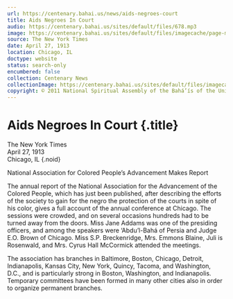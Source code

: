 ```yaml
---
url: https://centenary.bahai.us/news/aids-negroes-court
title: Aids Negroes In Court
audio: https://centenary.bahai.us/sites/default/files/678.mp3
image: https://centenary.bahai.us/sites/default/files/imagecache/page-main-image/images/press_clippings/04-27-1912%20TNYT%20Aids%20Negroes%20In%20Court.png
source: The New York Times
date: April 27, 1913
location: Chicago, IL
doctype: website
status: search-only
encumbered: false
collection: Centenary News
collectionImage: https://centenary.bahai.us/sites/default/files/imagecache/theme-image/main_image/abdulbaha-overview-small_0.jpg
copyright: © 2011 National Spiritual Assembly of the Bahá’ís of the United States
---
```



# Aids Negroes In Court {.title}

The New York Times  
April 27, 1913  
Chicago, IL
{.noid}  



National Association for Colored People’s Advancement Makes Report

The annual report of the National Association for the Advancement of the Colored People, which has just been published, after describing the efforts of the society to gain for the negro the protection of the courts in spite of his color, gives a full account of the annual conference at Chicago. The sessions were crowded, and on several occasions hundreds had to be turned away from the doors. Miss Jane Addams was one of the presiding officers, and among the speakers were ‘Abdu’l-Bahá of Persia and Judge E.O. Brown of Chicago. Miss S.P. Breckenridge, Mrs. Emmons Blaine, Juli is Rosenwald, and Mrs. Cyrus Hall McCormick attended the meetings.

The association has branches in Baltimore, Boston, Chicago, Detroit, Indianapolis, Kansas City, New York, Quincy, Tacoma, and Washington, D.C., and is particularly strong in Boston, Washington, and Indianapolis. Temporary committees have been formed in many other cities also in order to organize permanent branches.